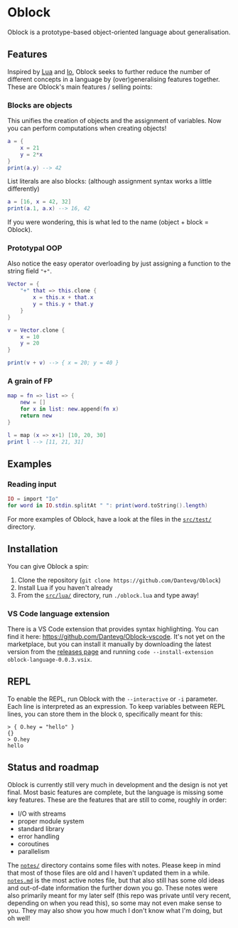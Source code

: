 # Oblock
Oblock is a prototype-based object-oriented language about generalisation.

## Features
Inspired by [Lua] and [Io], Oblock seeks to further reduce the number of
different concepts in a language by (over)generalising features together. These
are Oblock's main features / selling points:

### Blocks are objects
This unifies the creation of objects and the assignment of variables. Now you
can perform computations when creating objects!
```lua
a = {
    x = 21
    y = 2*x
}
print(a.y) --> 42
```
List literals are also blocks: (although assignment syntax works a little
differently)
```lua
a = [16, x = 42, 32]
print(a.1, a.x) --> 16, 42
```
If you were wondering, this is what led to the name (object + block = Oblock).

### Prototypal OOP
Also notice the easy operator overloading by just assigning a function to the
string field `"+"`.
```lua
Vector = {
    "+" that => this.clone {
        x = this.x + that.x
        y = this.y + that.y
    }
}

v = Vector.clone {
    x = 10
    y = 20
}

print(v + v) --> { x = 20; y = 40 }
```

### A grain of FP
```lua
map = fn => list => {
    new = []
    for x in list: new.append(fn x)
    return new
}

l = map (x => x+1) [10, 20, 30]
print l --> [11, 21, 31]
```

## Examples
### Reading input
```lua
IO = import "Io"
for word in IO.stdin.splitAt " ": print(word.toString().length)
```

For more examples of Oblock, have a look at the files in the
[`src/test/`](src/test/) directory.

## Installation
You can give Oblock a spin:
1. Clone the repository (`git clone https://github.com/Dantevg/Oblock`)
2. Install Lua if you haven't already
3. From the [`src/lua/`](src/lua/) directory, run `./oblock.lua` and type away!

### VS Code language extension
There is a VS Code extension that provides syntax highlighting. You can find it
here: https://github.com/Dantevg/Oblock-vscode. It's not yet on the marketplace,
but you can install it manually by downloading the latest version from the
[releases page](https://github.com/Dantevg/Oblock-vscode/releases) and running
`code --install-extension  oblock-language-0.0.3.vsix`.

## REPL
To enable the REPL, run Oblock with the `--interactive` or `-i` parameter. Each
line is interpreted as an expression. To keep variables between REPL lines, you
can store them in the block `O`, specifically meant for this:
```
> { O.hey = "hello" }
{}
> O.hey
hello
```

## Status and roadmap
Oblock is currently still very much in development and the design is not yet
final. Most basic features are complete, but the language is missing some key
features. These are the features that are still to come, roughly in order:
- I/O with streams
- proper module system
- standard library
- error handling
- coroutines
- parallelism

The [`notes/`](notes/) directory contains some files with notes. Please keep in
mind that most of those files are old and I haven't updated them in a while.
[`notes.md`](notes/notes.md) is the most active notes file, but that also still
has some old ideas and out-of-date information the further down you go.
These notes were also primarily meant for my later self (this repo was private
until very recent, depending on when you read this), so some may not even make
sense to you. They may also show you how much I don't know what I'm doing, but
oh well!

[Lua]: https://www.lua.org/
[Io]: https://iolanguage.org/
